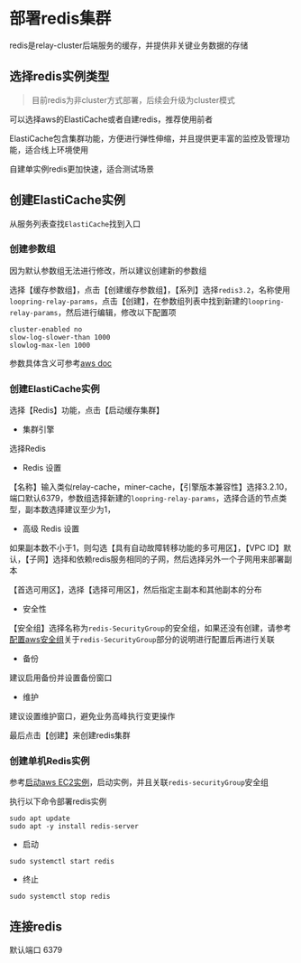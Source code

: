 # 部署redis集群

redis是relay-cluster后端服务的缓存，并提供非关键业务数据的存储

## 选择redis实例类型

> 目前redis为非cluster方式部署，后续会升级为cluster模式

可以选择aws的ElastiCache或者自建redis，推荐使用前者

ElastiCache包含集群功能，方便进行弹性伸缩，并且提供更丰富的监控及管理功能，适合线上环境使用

自建单实例redis更加快速，适合测试场景

## 创建ElastiCache实例

从服务列表查找`ElastiCache`找到入口

### 创建参数组

因为默认参数组无法进行修改，所以建议创建新的参数组

选择【缓存参数组】，点击【创建缓存参数组】，【系列】选择`redis3.2`，名称使用`loopring-relay-params`，点击【创建】，在参数组列表中找到新建的`loopring-relay-params`，然后进行编辑，修改以下配置项
```
cluster-enabled no
slow-log-slower-than 1000
slowlog-max-len 1000
```
参数具体含义可参考[aws doc](https://docs.aws.amazon.com/zh_cn/AmazonElastiCache/latest/red-ug/ParameterGroups.Redis.html)

### 创建ElastiCache实例
选择【Redis】功能，点击【启动缓存集群】

* 集群引擎

选择Redis

* Redis 设置

【名称】输入类似relay-cache，miner-cache，【引擎版本兼容性】选择3.2.10，端口默认6379，参数组选择新建的`loopring-relay-params`，选择合适的节点类型，副本数选择建议至少为1，

* 高级 Redis 设置

如果副本数不小于1，则勾选【具有自动故障转移功能的多可用区】，【VPC ID】默认，【子网】选择和依赖redis服务相同的子网，然后选择另外一个子网用来部署副本

【首选可用区】，选择【选择可用区】，然后指定主副本和其他副本的分布

* 安全性

【安全组】选择名称为`redis-SecurityGroup`的安全组，如果还没有创建，请参考[配置aws安全组](security_group_cn.md)关于`redis-SecurityGroup`部分的说明进行配置后再进行关联

* 备份

建议启用备份并设置备份窗口

* 维护

建议设置维护窗口，避免业务高峰执行变更操作

最后点击【创建】来创建redis集群

### 创建单机Redis实例
参考[启动aws EC2实例](new_ec2_cn.md)，启动实例，并且关联`redis-securityGroup`安全组

执行以下命令部署redis实例
```
sudo apt update
sudo apt -y install redis-server
```
* 启动

`sudo systemctl start redis`

* 终止

`sudo systemctl stop redis`

## 连接redis

默认端口 6379
